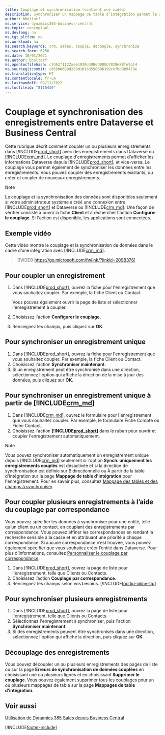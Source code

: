 ```yaml
---
title: Couplage et synchronisation (contient une vidéo)
description: Synchroniser un mappage de table d’intégration permet la synchronisation des données dans tous les enregistrements dans une table de Business Central ainsi que de la table Dynamics 365 Sales qui sont couplées.
author: bholtorf
ms.service: dynamics365-business-central
ms.topic: conceptual
ms.devlang: na
ms.tgt_pltfrm: na
ms.workload: na
ms.search.keywords: crm, sales, couple, decouple, synchronize
ms.search.form: 6250
ms.date: 10/01/2021
ms.author: bholtorf
ms.openlocfilehash: c7d62f1122aee1930dd98ed008b7820e88fe9b14
ms.sourcegitcommit: c05806689d289d101bd558696199cefbd989473e
ms.translationtype: HT
ms.contentlocale: fr-CA
ms.lasthandoff: 02/12/2022
ms.locfileid: "8115430"
---
```

# <a name="coupling-and-synchronizing-records-between-dataverse-and-business-central"></a>Couplage et synchronisation des enregistrements entre Dataverse et Business Central

Cette rubrique décrit comment coupler un ou plusieurs enregistrements dans [!INCLUDE[prod_short](includes/prod_short.md)] avec des enregistrements dans Dataverse ou [!INCLUDE[crm_md](includes/crm_md.md)]. Le couplage d'enregistrements permet d'afficher les informations Dataverse depuis [!INCLUDE[prod_short](includes/prod_short.md)], et vice-versa. Le couplage vous permet également de synchroniser les données entre les enregistrements. Vous pouvez coupler des enregistrements existants, ou créer et coupler de nouveaux enregistrements.

> [!Note]
> Le couplage et la synchronisation des données sont disponibles seulement si votre administrateur système a créé une connexion entre [!INCLUDE[prod_short](includes/prod_short.md)] et Dataverse ou [!INCLUDE[crm_md](includes/crm_md.md)]. Une façon de vérifier consiste à ouvrir la fiche **Client** et à rechercher l'action **Configurer le couplage**. Si l'action est disponible, les applications sont connectées.   

## <a name="video-example"></a>Exemple vidéo
Cette vidéo montre le couplage et la synchronisation de données dans le cadre d’une intégration avec [!INCLUDE[crm_md](includes/crm_md.md)].

> [!VIDEO https://go.microsoft.com/fwlink/?linkid=2098376]

## <a name="to-couple-a-record"></a>Pour coupler un enregistrement  
1.  Dans [!INCLUDE[prod_short](includes/prod_short.md)], ouvrez la fiche pour l'enregistrement que vous souhaitez coupler. Par exemple, la fiche Client ou Contact.  

    Vous pouvez également ouvrir la page de liste et sélectionner l'enregistrement à coupler.  

2.  Choisissez l'action **Configurer le couplage**.  
3.  Renseignez les champs, puis cliquez sur **OK**.  

## <a name="to-synchronize-a-single-record"></a>Pour synchroniser un enregistrement unique  
1.  Dans [!INCLUDE[prod_short](includes/prod_short.md)], ouvrez la fiche pour l'enregistrement que vous souhaitez coupler. Par exemple, la fiche Client ou Contact.  
2.  Choisissez l'action **Synchroniser maintenant**.  
3.  Si un enregistrement peut être synchronisé dans une direction, sélectionnez l'option qui affiche la direction de la mise à jour des données, puis cliquez sur **OK**.  

## <a name="to-synchronize-a-single-record-from-crm_md"></a>Pour synchroniser un enregistrement unique à partir de [!INCLUDE[crm_md](includes/crm_md.md)]  
1.  Dans [!INCLUDE[crm_md](includes/crm_md.md)], ouvrez le formulaire pour l'enregistrement que vous souhaitez coupler. Par exemple, le formulaire Fiche Compte ou Fiche Contact.  
2.  Choisissez l'action **[!INCLUDE[prod_short](includes/prod_short.md)]** dans le ruban pour ouvrir et coupler l'enregistrement automatiquement.

> [!Note]
> Vous pouvez synchroniser automatiquement un enregistrement unique depuis [!INCLUDE[crm_md](includes/crm_md.md)] seulement si l'option **Synch. uniquement les enregistrements couplés** est désactivée et si la direction de synchronisation est définie sur Bidirectionnelle ou À partir de la table d'intégration sur la page **Mappage de table d'intégration** pour l'enregistrement. Pour en savoir plus, consultez [Mappage des tables et des champs à synchroniser](admin-how-to-modify-table-mappings-for-synchronization.md#creating-new-records).     

## <a name="to-couple-multiple-records-using-match-based-coupling"></a>Pour coupler plusieurs enregistrements à l’aide du couplage par correspondance

Vous pouvez spécifier les données à synchroniser pour une entité, telle qu’un client ou un contact, en couplant des enregistrements par correspondance. Vous pouvez affiner les correspondances en rendant la recherche sensible à la casse et en attribuant une priorité à chaque correspondance. Si aucune correspondance n’est trouvée, vous pouvez également spécifier que vous souhaitez créer l’entité dans Dataverse. Pour plus d’informations, consultez [Personnaliser le couplage par correspondance](admin-how-to-set-up-a-dynamics-crm-connection.md#customize-the-match-based-coupling).  

1. Dans [!INCLUDE[prod_short](includes/prod_short.md)], ouvrez la page de liste pour l'enregistrement, telle que Clients ou Contacts.
2. Choisissez l’action **Couplage par correspondance**.
3. Renseignez les champs selon vos besoins. [!INCLUDE[tooltip-inline-tip](includes/tooltip-inline-tip_md.md)]

## <a name="to-synchronize-multiple-records"></a>Pour synchroniser plusieurs enregistrements  
1.  Dans [!INCLUDE[prod_short](includes/prod_short.md)], ouvrez la page de liste pour l'enregistrement, telle que Clients ou Contacts.  
2.  Sélectionnez l'enregistrement à synchroniser, puis l'action **Synchroniser maintenant**.  
3.  Si des enregistrements peuvent être synchronisés dans une direction, sélectionnez l'option qui affiche la direction, puis cliquez sur **OK**.  

## <a name="uncoupling-records"></a>Découplage des enregistrements
Vous pouvez découpler un ou plusieurs enregistrements des pages de liste ou sur la page **Erreurs de synchronisation de données couplées** en choisissant une ou plusieurs lignes et en choisissant **Supprimer le couplage**. Vous pouvez également supprimer tous les couplages pour un ou plusieurs mappages de table sur la page **Mappages de table d’intégration**.

## <a name="see-also"></a>Voir aussi  
[Utilisation de Dynamics 365 Sales depuis Business Central](marketing-integrate-dynamicscrm.md)


[!INCLUDE[footer-include](includes/footer-banner.md)]